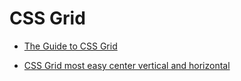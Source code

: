 # CSS Grid

* [The Guide to CSS Grid](https://www.telerik.com/blogs/guide-css-grid)

* [CSS Grid most easy center vertical and horizontal](https://daily-dev-tips.com/posts/css-grid-most-easy-center-vertical-and-horizontal/)